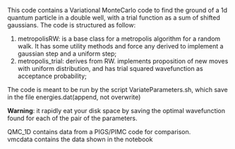 This code contains a Variational MonteCarlo code to find the ground of a 1d quantum particle in a double well, with a trial function as a sum of shifted gaussians.
The code is structured as follow:
1) metropolisRW: is a base class for a metropolis algorithm for a random walk. It has some utility methods and force any derived to implement a gaussian step and a uniform step;
2) metropolis_trial: derives from RW. implements proposition of new moves with uniform distribution, and has trial squared wavefunction as acceptance probability;

The code is meant to be run by the script VariateParameters.sh, which save in the file energies.dat(append, not overwrite)

**Warning**: it rapidly eat your disk space by saving the optimal wavefunction found for each of the pair of the parameters. 

QMC_1D contains data from a PIGS/PIMC code for comparison.  
vmcdata contains the data shown in the notebook
